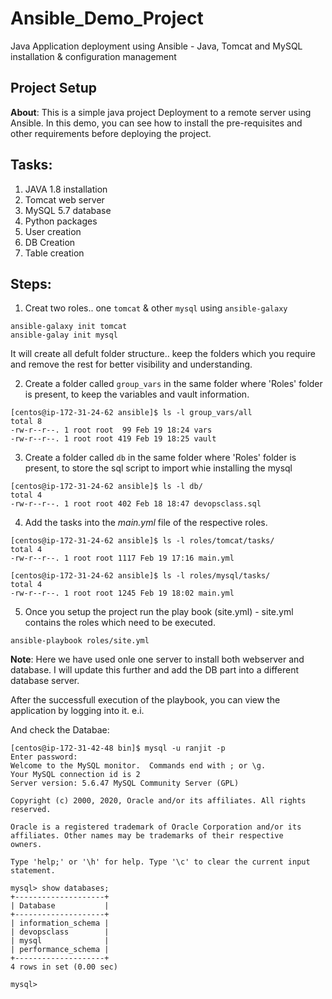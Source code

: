 # Ansible_Demo_Project
Java Application deployment using Ansible - Java, Tomcat and MySQL installation &amp; configuration management

## Project Setup
**About**: This is a simple java project Deployment to a remote server using Ansible. In this demo, you can see how to install the pre-requisites and other requirements before deploying the project.

Tasks:
-----
1. JAVA 1.8 installation
2. Tomcat web server
3. MySQL 5.7 database
4. Python packages
3. User creation
4. DB Creation
5. Table creation

Steps:
-----

1. Creat two roles.. one `tomcat` & other `mysql` using `ansible-galaxy`
```
ansible-galaxy init tomcat
ansible-galay init mysql
```

It will create all defult folder structure.. keep the folders which you require and remove the rest for better visibility and understanding.

2. Create a folder called `group_vars` in the same folder where 'Roles' folder is present, to keep the variables and vault information.
```
[centos@ip-172-31-24-62 ansible]$ ls -l group_vars/all
total 8
-rw-r--r--. 1 root root  99 Feb 19 18:24 vars
-rw-r--r--. 1 root root 419 Feb 19 18:25 vault
```
3. Create a folder called `db` in the same folder where 'Roles' folder is present, to store the sql script to import whie installing the mysql
```
[centos@ip-172-31-24-62 ansible]$ ls -l db/
total 4
-rw-r--r--. 1 root root 402 Feb 18 18:47 devopsclass.sql
```
4. Add the tasks into the *main.yml* file of the respective roles.
```
[centos@ip-172-31-24-62 ansible]$ ls -l roles/tomcat/tasks/
total 4
-rw-r--r--. 1 root root 1117 Feb 19 17:16 main.yml

[centos@ip-172-31-24-62 ansible]$ ls -l roles/mysql/tasks/
total 4
-rw-r--r--. 1 root root 1245 Feb 19 18:02 main.yml
```
5. Once you setup the project run the play book (site.yml) - site.yml contains the roles which need to be executed.
```
ansible-playbook roles/site.yml
```
**Note**: Here we have used onle one server to install both webserver and database. I will update this further and add the DB part into a different database server.

After the successfull execution of the playbook, you can view the application by logging into it.
e.i.


And check the Databae:

```
[centos@ip-172-31-42-48 bin]$ mysql -u ranjit -p
Enter password: 
Welcome to the MySQL monitor.  Commands end with ; or \g.
Your MySQL connection id is 2
Server version: 5.6.47 MySQL Community Server (GPL)

Copyright (c) 2000, 2020, Oracle and/or its affiliates. All rights reserved.

Oracle is a registered trademark of Oracle Corporation and/or its
affiliates. Other names may be trademarks of their respective
owners.

Type 'help;' or '\h' for help. Type '\c' to clear the current input statement.

mysql> show databases;
+--------------------+
| Database           |
+--------------------+
| information_schema |
| devopsclass        |
| mysql              |
| performance_schema |
+--------------------+
4 rows in set (0.00 sec)

mysql>
```
